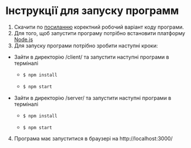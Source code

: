 #  Інструкції для запуску программ 

1. Скачити по [посиланню](https://drive.google.com/file/d/16f9l2jwzYN2gcxCwoAI8Eiu-zK2m3ek5/view?usp=sharing) коректний робочий варіант коду програми. 
2. Для того, щоб запустити програму потрібно встановити платформу [Node.js](https://nodejs.org/en)
3. Для запуску програми потрібно зробити наступні кроки:
  - Зайти в директорію /client/ та запустити наступні програми в терміналі
    - ```bash
      $ npm install

    - ```bash
      $ npm start 
  - Зайти в директорію /server/ та запустити наступні програми в терміналі
    - ```bash
      $ npm install
    - ```bash
      $ npm start
4. Програма має запуститися в браузері на http://localhost:3000/
